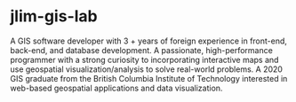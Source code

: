 # jlim-gis-lab
A GIS software developer with 3 + years of foreign experience in front-end, back-end, and database development. A passionate, high-performance programmer with a strong curiosity to incorporating interactive maps and use geospatial visualization/analysis to solve real-world problems. A 2020 GIS graduate from the British Columbia Institute of Technology interested in web-based geospatial applications and data visualization.
